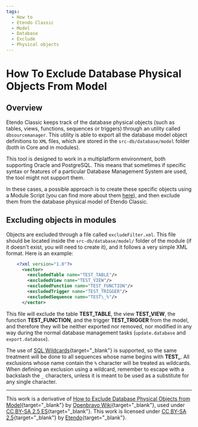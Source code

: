 ```yaml
---
tags:
  - How to 
  - Etendo Classic
  - Model
  - Database
  - Exclude
  - Physical objects
---
```


# How To Exclude Database Physical Objects From Model

## Overview

Etendo Classic keeps track of the database physical objects (such as tables, views, functions, sequences or triggers) through an utility called `dbsourcemanager`. This utility is able to export all the database model object definitions to `XML` files, which are stored in the `src-db/database/model` folder (both in Core and in modules).

This tool is designed to work in a multiplatform environment, both supporting Oracle and PostgreSQL. This means that sometimes if specific syntax or features of a particular Database Management System are used, the tool might not support them.

In these cases, a possible approach is to create these specific objects using a Module Script (you can find more about them [here](../how-to-guides/how-to-create-build-validations-and-module-scripts.md)), and then exclude them from the database physical model of Etendo Classic.

## Excluding objects in modules

Objects are excluded through a file called `excludeFilter.xml`. This file should be located inside the `src-db/database/model/` folder of the module (if it doesn't exist, you will need to create it), and it follows a very simple XML format. Here is an example:

```xml
    <?xml version="1.0"?>
      <vector>
        <excludedTable name="TEST_TABLE"/>
        <excludedView name="TEST_VIEW"/>
        <excludedFunction name="TEST_FUNCTION"/>
        <excludedTrigger name="TEST_TRIGGER"/>
        <excludedSequence name="TEST\_%"/>
      </vector>
```

This file will exclude the table **TEST_TABLE**, the view **TEST_VIEW**, the function **TEST_FUNCTION**, and the trigger **TEST_TRIGGER** from the model, and therefore they will be neither exported nor removed, nor modified in any way during the normal database management tasks (`update.database` and `export.database`).

The use of [SQL Wildcards](https://www.w3schools.com/sql/sql_wildcards.asp){target="\_blank"} is supported, so the same treatment will be done to all sequences whose name begins with **TEST_**. All exclusions whose name contain the `%` character will be treated as wildcards. When defining an exclusion using a wildcard, remember to escape with a backslash the `_` characters, unless it is meant to be used as a substitute for any single character.

---

This work is a derivative of [How to Exclude Database Physical Objects from Model](https://wiki.openbravo.com/wiki/How_to_exclude_Database_Physical_Objects_From_Model){target="\_blank"} by [Openbravo Wiki](http://wiki.openbravo.com/wiki/Welcome_to_Openbravo){target="\_blank"}, used under [CC BY-SA 2.5 ES](https://creativecommons.org/licenses/by-sa/2.5/es/){target="\_blank"}. This work is licensed under [CC BY-SA 2.5](https://creativecommons.org/licenses/by-sa/2.5/){target="\_blank"} by [Etendo](https://etendo.software){target="\_blank"}.